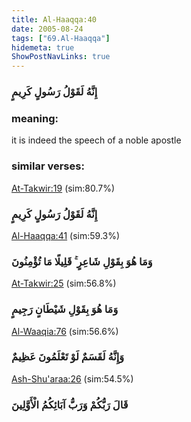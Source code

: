 ```yaml
---
title: Al-Haaqqa:40
date: 2005-08-24
tags: ["69.Al-Haaqqa"]
hidemeta: true 
ShowPostNavLinks: true 
---
```

### إِنَّهُ لَقَوْلُ رَسُولٍ كَرِيمٍ
### meaning: 
it is indeed the speech of a noble apostle
### similar verses: 

[At-Takwir:19](/81/19) (sim:80.7%)

### إِنَّهُ لَقَوْلُ رَسُولٍ كَرِيمٍ

[Al-Haaqqa:41](/69/41) (sim:59.3%)

### وَمَا هُوَ بِقَوْلِ شَاعِرٍ ۚ قَلِيلًا مَا تُؤْمِنُونَ

[At-Takwir:25](/81/25) (sim:56.8%)

### وَمَا هُوَ بِقَوْلِ شَيْطَانٍ رَجِيمٍ

[Al-Waaqia:76](/56/76) (sim:56.6%)

### وَإِنَّهُ لَقَسَمٌ لَوْ تَعْلَمُونَ عَظِيمٌ

[Ash-Shu'araa:26](/26/26) (sim:54.5%)

### قَالَ رَبُّكُمْ وَرَبُّ آبَائِكُمُ الْأَوَّلِينَ
